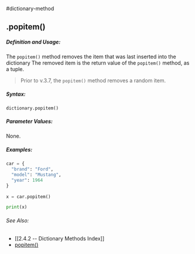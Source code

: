 #dictionary-method
## .popitem()
##### Definition and Usage:
The `popitem()` method removes the item that was last inserted into the dictionary
The removed item is the return value of the `popitem()` method, as a tuple.

> Prior to v.3.7, the `popitem()` method removes a random item.

##### Syntax:
 `dictionary.popitem()`

##### Parameter Values:
None.

##### Examples:
```py
car = {  
  "brand": "Ford",  
  "model": "Mustang",  
  "year": 1964  
}  
  
x = car.popitem()  

print(x)

```


###### See Also:
- [[2.4.2 -- Dictionary Methods Index]]
- [popitem()](https://www.w3schools.com/python/ref_dictionary_popitem.asp)